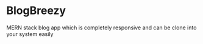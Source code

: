 # BlogBreezy
MERN stack blog app which is completely responsive and can be clone into your system easily
